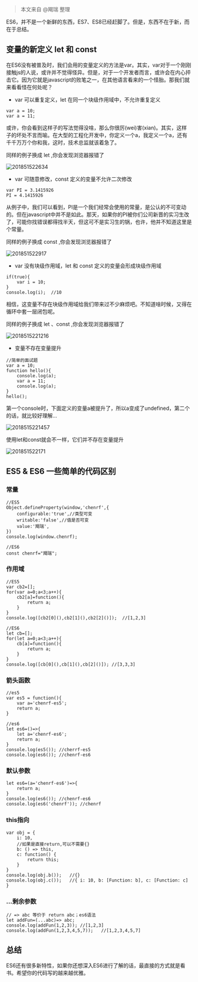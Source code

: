 > 本文来自 @羯瑞 整理

ES6，并不是一个新鲜的东西，ES7、ES8已经赶脚了。但是，东西不在于新，而在于总结。

## 变量的新定义 let 和 const

在ES6没有被普及时，我们会用的变量定义的方法是var。其实，var对于一个刚刚接触js的人说，或许并不觉得怪异。但是，对于一个开发者而言，或许会在内心抨击它。因为它就是javascript的败笔之一，在其他语言看来的一个怪胎。那我们就来看看怪在何处呢？

- var 可以重复定义，let 在同一个块级作用域中，不允许重复定义

```
var a = 10;
var a = 11;
```

或许，你会看到这样子的写法觉得没啥，那么你很厉(wei)害(xian)。其实，这样子的坏处不言而喻。在大型的工程化开发中，你定义一个a，我定义一个a，还有千千万万个你和我，这时，技术总监就该着急了。

同样的例子换成 let ,你会发现浏览器报错了

![201851522634](https://cdn.chenrf.com/201851522634.png)

- var 可随意修改，const 定义的变量不允许二次修改

```
var PI = 3.1415926
PI = 4.1415926
```
从例子中，我们可以看到，PI是一个我们经常会使用的常量，是公认的不可变动的。但在javascript中并不是如此。那天，如果你的PI被你们公司新晋的实习生改了，可能你找错误都得找半天，但这可不是实习生的锅，也许，他并不知道这里是个常量。

同样的例子换成 const ,你会发现浏览器报错了

![201851522917](https://cdn.chenrf.com/201851522917.png)

- var 没有块级作用域，let 和 const 定义的变量会形成块级作用域

```
if(true){
    var i = 10;
}
console.log(i);  //10
```

相信，这变量不存在块级作用域给我们带来过不少麻烦吧。不知道啥时候，又得在循环中套一层闭包呢。

同样的例子换成 let 、const ,你会发现浏览器报错了

![2018515221216](https://cdn.chenrf.com/2018515221216.png)

- 变量不存在变量提升

```
//简单的面试题
var a = 10;
function hello(){
    console.log(a);
  	var a = 11;
  	console.log(a);
}
hello();
```

第一个console时，下面定义的变量a被提升了，所以a变成了undefined，第二个的话，就比较好理解...

![2018515221457](https://cdn.chenrf.com/2018515221457.png)

使用let和const就会不一样，它们并不存在变量提升

![201851522171](https://cdn.chenrf.com/201851522171.png)


## ES5 & ES6 一些简单的代码区别

### 常量
```
//ES5
Object.defineProperty(window,'chenrf',{
    configurable:'true',//类型可变
    writable:'false',//值是否可变
    value:'羯瑞',
})
console.log(window.chenrf);

//ES6
const chenrf="羯瑞";
```

### 作用域
```
//ES5
var cb2=[];
for(var a=0;a<3;a++){
	cb2[a]=function(){
		return a;
	}
}
console.log([cb2[0](),cb2[1](),cb2[2]()]);  //[1,2,3]

//ES6
let cb=[];
for(let a=0;a<3;a++){
	cb[a]=function(){
		return a;
	}
}
console.log([cb[0](),cb[1](),cb[2]()]); //[3,3,3]
```

### 箭头函数
```
//es5
var es5 = function(){
	var a='chenrf-es5';
	return a;
}

//es6
let es6=()=>{
	let a='chenrf-es6';
	return a;
}
console.log(es5());	//cherrf-es5
console.log(es6()); //chenrf-es6
```

### 默认参数
```
let es6=(a='chenrf-es6')=>{
	return a;
}
console.log(es6());	//chenrf-es6
console.log(es6('chenrf'));	//chenrf
```

### this指向
```
var obj = {
    i: 10,
    //如果是直接return,可以不需要{}
    b: () => this,
    c: function() {
        return this;
    }
}
console.log(obj.b());	//{}
console.log(obj.c());	//{ i: 10, b: [Function: b], c: [Function: c] }
```

### ...剩余参数
```
// => abc 等价于 return abc；es6语法
let addFun=(...abc)=> abc;
console.log(addFun(1,2,3));	//[1,2,3]
console.log(addFun(1,2,3,4,5,7));	//[1,2,3,4,5,7]
```


## 总结

ES6还有很多新特性，如果你还想深入ES6进行了解的话，最直接的方式就是看书。希望你的代码写的越来越优雅。


